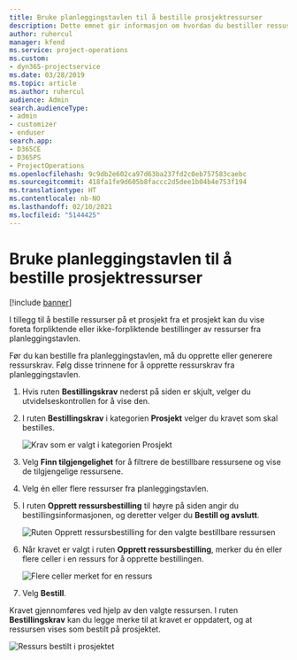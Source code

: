 ```yaml
---
title: Bruke planleggingstavlen til å bestille prosjektressurser
description: Dette emnet gir informasjon om hvordan du bestiller ressuser.
author: ruhercul
manager: kfend
ms.service: project-operations
ms.custom:
- dyn365-projectservice
ms.date: 03/28/2019
ms.topic: article
ms.author: ruhercul
audience: Admin
search.audienceType:
- admin
- customizer
- enduser
search.app:
- D365CE
- D365PS
- ProjectOperations
ms.openlocfilehash: 9c9db2e602ca97d63ba237fd2c0eb757583caebc
ms.sourcegitcommit: 418fa1fe9d605b8faccc2d5dee1b04b4e753f194
ms.translationtype: HT
ms.contentlocale: nb-NO
ms.lasthandoff: 02/10/2021
ms.locfileid: "5144425"
---
```

# <a name="use-the-schedule-board-to-book-project-resources"></a>Bruke planleggingstavlen til å bestille prosjektressurser

[!include [banner](../includes/psa-now-project-operations.md)]

I tillegg til å bestille ressurser på et prosjekt fra et prosjekt kan du vise foreta forpliktende eller ikke-forpliktende bestillinger av ressurser fra planleggingstavlen.

Før du kan bestille fra planleggingstavlen, må du opprette eller generere ressurskrav. Følg disse trinnene for å opprette ressurskrav fra planleggingstavlen.

1. Hvis ruten **Bestillingskrav** nederst på siden er skjult, velger du utvidelseskontrollen for å vise den.
2. I ruten **Bestillingskrav** i kategorien **Prosjekt** velger du kravet som skal bestilles.

    ![Krav som er valgt i kategorien Prosjekt](media/Resource-Management-image73.png)

3. Velg **Finn tilgjengelighet** for å filtrere de bestillbare ressursene og vise de tilgjengelige ressursene. 
4. Velg én eller flere ressurser fra planleggingstavlen. 
5. I ruten **Opprett ressursbestilling** til høyre på siden angir du bestillingsinformasjonen, og deretter velger du **Bestill og avslutt**.

    ![Ruten Opprett ressursbestilling for den valgte bestillbare ressursen](media/Resource-Management-image74.png)

6. Når kravet er valgt i ruten **Opprett ressursbestilling**, merker du én eller flere celler i en ressurs for å opprette bestillingen.

    ![Flere celler merket for en ressurs](media/Resource-Management-image75.png)

7. Velg **Bestill**.

Kravet gjennomføres ved hjelp av den valgte ressursen. I ruten **Bestillingskrav** kan du legge merke til at kravet er oppdatert, og at ressursen vises som bestilt på prosjektet.

![Ressurs bestilt i prosjektet](media/Resource-Management-image76.png)
